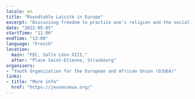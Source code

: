 ```yaml
---
locale: en
title: "Roundtable Laicité in Europe"
excerpt: "Discussing freedom to practice one's religion and the social cohesion of various religions in Europe. Religious representatives, local leaders and young people to debate about cohabitation of religions within a secular Europe, proud to be a continent of liberties."
date: "2022-05-05"
startTime: "11:00"
endTime: "13:00"
language: "French"
location:
  main: "FEC, Salle Léon XIII,"
  after: "Place Saint-Etienne, Strasbourg"
organisers:
- "Youth Organization for the European and African Union (OJUEA)"
links:
- title: "More info"
  href: "https://jeunesueua.org/"
---
```

